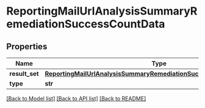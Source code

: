 # ReportingMailUrlAnalysisSummaryRemediationSuccessCountData

## Properties
Name | Type | Description | Notes
------------ | ------------- | ------------- | -------------
**result_set** | [**ReportingMailUrlAnalysisSummaryRemediationSuccessCountDataResultSet**](ReportingMailUrlAnalysisSummaryRemediationSuccessCountDataResultSet.md) |  | [optional] 
**type** | **str** |  | [optional] 

[[Back to Model list]](../README.md#documentation-for-models) [[Back to API list]](../README.md#documentation-for-api-endpoints) [[Back to README]](../README.md)

